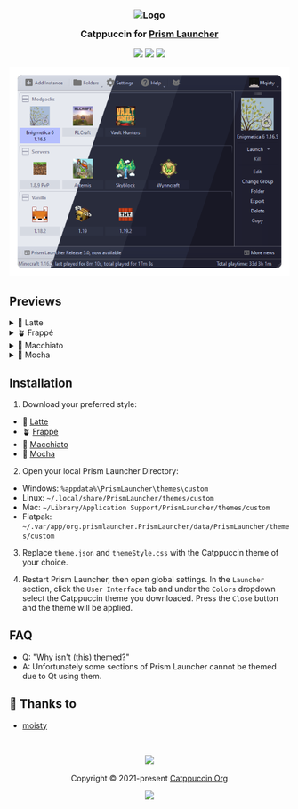 <h3 align="center">
	<img src="https://raw.githubusercontent.com/catppuccin/catppuccin/main/assets/logos/exports/1544x1544_circle.png" width="100" alt="Logo"/><br/>
	<img src="https://raw.githubusercontent.com/catppuccin/catppuccin/main/assets/misc/transparent.png" height="30" width="0px"/>
	Catppuccin for <a href="https://prismlauncher.org/">Prism Launcher</a>
	<img src="https://raw.githubusercontent.com/catppuccin/catppuccin/main/assets/misc/transparent.png" height="30" width="0px"/>
</h3>

<p align="center">
	<a href="https://github.com/catppuccin/prismlauncher/stargazers"><img src="https://img.shields.io/github/stars/catppuccin/prismlauncher?colorA=363a4f&colorB=b7bdf8&style=for-the-badge"></a>
	<a href="https://github.com/catppuccin/prismlauncher/issues"><img src="https://img.shields.io/github/issues/catppuccin/prismlauncher?colorA=363a4f&colorB=f5a97f&style=for-the-badge"></a>
	<a href="https://github.com/catppuccin/prismlauncher/contributors"><img src="https://img.shields.io/github/contributors/catppuccin/prismlauncher?colorA=363a4f&colorB=a6da95&style=for-the-badge"></a>
</p>

<p align="center">
	<img src="assets/preview.webp">
</p>

## Previews

<details>
<summary>🌻 Latte</summary>
<img src="assets/latte.webp"/>
</details>
<details>
<summary>🪴 Frappé</summary>
<img src="assets/frappe.webp"/>
</details>
<details>
<summary>🌺 Macchiato</summary>
<img src="assets/macchiato.webp"/>
</details>
<details>
<summary>🌿 Mocha</summary>
<img src="assets/mocha.webp"/>
</details>

## Installation

1. Download your preferred style:

- 🌻 [Latte](./themes/Latte)
- 🪴 [Frappe](./themes/Frappe)
- 🌺 [Macchiato](./themes/Macchiato)
- 🌿 [Mocha](./themes/Mocha)

2. Open your local Prism Launcher Directory:
- Windows: `%appdata%\PrismLauncher\themes\custom`
- Linux: `~/.local/share/PrismLauncher/themes/custom`
- Mac: `~/Library/Application Support/PrismLauncher/themes/custom`
- Flatpak: `~/.var/app/org.prismlauncher.PrismLauncher/data/PrismLauncher/themes/custom`

3. Replace `theme.json` and `themeStyle.css` with the Catppuccin theme of your choice.

4. Restart Prism Launcher, then open global settings. In the `Launcher` section, click the `User Interface` tab and under the `Colors` dropdown select the Catppuccin theme you downloaded. Press the `Close` button and the theme will be applied.

## FAQ

- Q: "Why isn't (this) themed?"
- A: Unfortunately some sections of Prism Launcher cannot be themed due to Qt using them.

## 💝 Thanks to

- [moisty](https://github.com/Mqisty)

&nbsp;

<p align="center">
	<img src="https://raw.githubusercontent.com/catppuccin/catppuccin/main/assets/footers/gray0_ctp_on_line.svg?sanitize=true" />
</p>

<p align="center">
	Copyright &copy; 2021-present <a href="https://github.com/catppuccin" target="_blank">Catppuccin Org</a>
</p>

<p align="center">
	<a href="https://github.com/catppuccin/catppuccin/blob/main/LICENSE"><img src="https://img.shields.io/static/v1.svg?style=for-the-badge&label=License&message=MIT&logoColor=d9e0ee&colorA=363a4f&colorB=b7bdf8"/></a>
</p>
